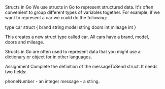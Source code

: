Structs in Go
We use structs in Go to represent structured data. It's often convenient to group different types of variables together. For example, if we want to represent a car we could do the following:

type car struct {
	brand      string
	model      string
	doors      int
	mileage    int
}

This creates a new struct type called car. All cars have a brand, model, doors and mileage.

Structs in Go are often used to represent data that you might use a dictionary or object for in other languages.

Assignment
Complete the definition of the messageToSend struct. It needs two fields:

phoneNumber - an integer
message - a string.




